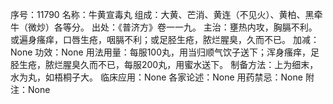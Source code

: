 序号：11790
名称：牛黄宣毒丸
组成：大黄、芒消、黄连（不见火）、黄柏、黑牵牛（微炒）各等分。
出处：《普济方》卷一一九。
主治：壅热内攻，胸膈不利。或遍身瘙痒，口唇生疮，咽膈不利；或足胫生疮，脓烂腥臭，久而不已。
加减：None
功效：None
用法用量：每服100丸，用当归顺气饮子送下；浑身瘙痒，足胫生疮，脓烂腥臭久而不已，每服200丸，用蜜水送下。
制备方法：上为细末，水为丸，如梧桐子大。
临床应用：None
各家论述：None
用药禁忌：None
附注：None
